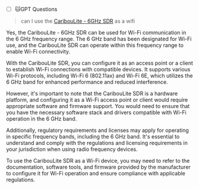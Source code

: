 
- [ ] :cat:GPT Questions 

> can I use the [CaribouLite - 6GHz SDR](https://github.com/cariboulabs/cariboulite) as a wifi

Yes, the CaribouLite - 6GHz SDR can be used for Wi-Fi communication in the 6 GHz frequency range. The 6 GHz band has been designated for Wi-Fi use, and the CaribouLite SDR can operate within this frequency range to enable Wi-Fi connectivity.

With the CaribouLite SDR, you can configure it as an access point or a client to establish Wi-Fi connections with compatible devices. It supports various Wi-Fi protocols, including Wi-Fi 6 (802.11ax) and Wi-Fi 6E, which utilizes the 6 GHz band for enhanced performance and reduced interference.

However, it's important to note that the CaribouLite SDR is a hardware platform, and configuring it as a Wi-Fi access point or client would require appropriate software and firmware support. You would need to ensure that you have the necessary software stack and drivers compatible with Wi-Fi operation in the 6 GHz band.

Additionally, regulatory requirements and licenses may apply for operating in specific frequency bands, including the 6 GHz band. It's essential to understand and comply with the regulations and licensing requirements in your jurisdiction when using radio frequency devices.

To use the CaribouLite SDR as a Wi-Fi device, you may need to refer to the documentation, software tools, and firmware provided by the manufacturer to configure it for Wi-Fi operation and ensure compliance with applicable regulations.
